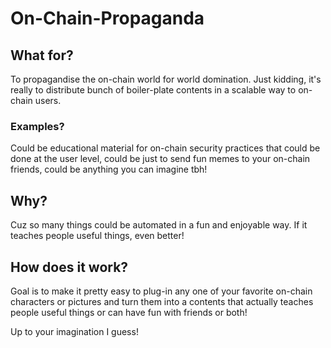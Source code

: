# On-Chain-Propaganda

## What for?
To propagandise the on-chain world for world domination. 
Just kidding, it's really to distribute bunch of boiler-plate contents in a scalable way to on-chain users.

### Examples?
Could be educational material for on-chain security practices that could be done at the user level, could be just to send fun memes to your on-chain friends, could be anything you can imagine tbh!

## Why?
Cuz so many things could be automated in a fun and enjoyable way. If it teaches people useful things, even better!

## How does it work?
Goal is to make it pretty easy to plug-in any one of your favorite on-chain characters or pictures and turn them into a contents that actually teaches people useful things or can have fun with friends or both! 

Up to your imagination I guess!
